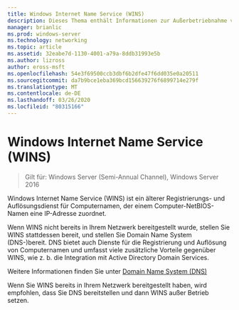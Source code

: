 ```yaml
---
title: Windows Internet Name Service (WINS)
description: Dieses Thema enthält Informationen zur Außerbetriebnahme von WINS und zum Verwenden von DNS für die Namensauflösungsdienste in Ihrem Netzwerk.
manager: brianlic
ms.prod: windows-server
ms.technology: networking
ms.topic: article
ms.assetid: 32eabe7d-1130-4001-a79a-8ddb31993e5b
ms.author: lizross
author: eross-msft
ms.openlocfilehash: 54e3f69500ccb3dbf6b2dfe47f6dd035e0a20511
ms.sourcegitcommit: da7b9bce1eba369bcd156639276f6899714e279f
ms.translationtype: MT
ms.contentlocale: de-DE
ms.lasthandoff: 03/26/2020
ms.locfileid: "80315166"
---
```

#  <a name="windows-internet-name-service-wins"></a>Windows Internet Name Service (WINS)

>Gilt für: Windows Server (Semi-Annual Channel), Windows Server 2016

Windows Internet Name Service (WINS) ist ein älterer Registrierungs- und Auflösungsdienst für Computernamen, der einem Computer-NetBIOS-Namen eine IP-Adresse zuordnet.

Wenn WINS nicht bereits in Ihrem Netzwerk bereitgestellt wurde, stellen Sie WINS stattdessen bereit, und stellen Sie Domain Name System \(DNS-\)bereit. DNS bietet auch Dienste für die Registrierung und Auflösung von Computernamen und umfasst viele zusätzliche Vorteile gegenüber WINS, wie z. b. die Integration mit Active Directory Domain Services.

Weitere Informationen finden Sie unter [Domain Name System (DNS)](https://docs.microsoft.com/windows-server/networking/dns/dns-top)

Wenn Sie WINS bereits in Ihrem Netzwerk bereitgestellt haben, wird empfohlen, dass Sie DNS bereitstellen und dann WINS außer Betrieb setzen.
